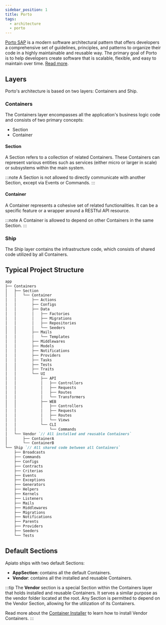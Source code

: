 ```yaml
---
sidebar_position: 1
title: Porto
tags:
  - architecture
  - porto
---
```


[Porto SAP](https://mahmoudz.github.io/Porto/) is a modern software architectural pattern
that offers developers a comprehensive set of guidelines,
principles, and patterns to organize their code in a highly maintainable and reusable way.
The primary goal of Porto is to help developers create software that is scalable,
flexible, and easy to maintain over time. [Read more](https://mahmoudz.github.io/Porto/docs/Intro).

## Layers

Porto's architecture is based on two layers: Containers and Ship.

### Containers
The Containers layer encompasses all the application's business logic code and consists of two primary concepts:
- Section
- Container

#### Section
A Section refers to a collection of related Containers.
These Containers can represent various entities such as services
(either micro or larger in scale) or subsystems within the main system.

:::note
A Section is not allowed to directly communicate with another Section, except via Events or Commands.
:::

#### Container
A Container represents a cohesive set of related functionalities.
It can be a specific feature or a wrapper around a RESTful API resource.

:::note
A Container is allowed to depend on other Containers in the same Section.
:::

### Ship
The Ship layer contains the infrastructure code, which consists of shared code utilized by all Containers.

## Typical Project Structure
```markdown
app
├── Containers
│   ├── Section
│   │   └── Container
│   │       ├── Actions
│   │       ├── Configs
│   │       ├── Data
│   │       │   ├── Factories
│   │       │   ├── Migrations
│   │       │   ├── Repositories
│   │       │   └── Seeders
│   │       ├── Mails
│   │       │   └── Templates
│   │       ├── Middlewares
│   │       ├── Models
│   │       ├── Notifications
│   │       ├── Providers
│   │       ├── Tasks
│   │       ├── Tests
│   │       ├── Traits
│   │       └── UI
│   │           ├── API
│   │           │   ├── Controllers
│   │           │   ├── Requests
│   │           │   ├── Routes
│   │           │   └── Transformers
│   │           ├── WEB
│   │           │   ├── Controllers
│   │           │   ├── Requests
│   │           │   ├── Routes
│   │           │   └── Views
│   │           └── CLI
│   │               └── Commands
│   └── Vendor `// All installed and reusable Containers`
│       ├── ContainerA
│       └── ContainerB
└── Ship `// All shared code between all Containers`
    ├── Broadcasts
    ├── Commands
    ├── Configs
    ├── Contracts
    ├── Criterias
    ├── Events
    ├── Exceptions
    ├── Generators
    ├── Helpers
    ├── Kernels
    ├── Listeners
    ├── Mails
    ├── Middlewares
    ├── Migrations
    ├── Notifications
    ├── Parents
    ├── Providers
    ├── Seeders
    └── Tests
```
## Default Sections
Apiato ships with two default Sections:
- **AppSection**: contains all the default Containers.
- **Vendor**: contains all the installed and reusable Containers.

:::tip
The **Vendor** section is a special Section within the Containers layer that holds installed and reusable Containers.
It serves a similar purpose as the vendor folder located at the root.
Any Section is permitted to depend on the Vendor Section, allowing for the utilization of its Containers.

Read more about the [Container Installer](../pacakges/readme.md) to learn how to install Vendor Containers.
:::
